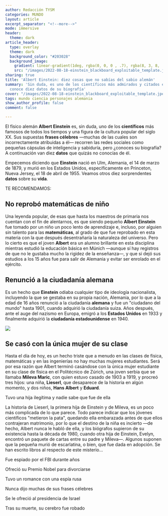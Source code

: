 ```yaml
---
author: Redacción TYSM
categories: MUNDO
layout: article
excerpt_separator: "<!--more-->"
mode: immersive
header:
  theme: dark
article_header:
  type: overlay
  theme: dark
  background_color: "#203028"
  background_image:
    gradient: linear-gradient(1deg, rgba(0, 0, 0 , .7), rgba(8, 3, 8, .9))
    src: "/images/2022-08-18-einstein_blackboard_exploitable_template.jpeg"
sharing: true
title: 'Albert Einstein: diez cosas que no sabías del sabio alemán'
summary: 'Sin duda, es uno de los científicos más admirados y citados en redes sociales:
  conoce diez datos de su biografía'
cover: "/images/2022-08-18-einstein_blackboard_exploitable_template.jpeg"
tags: mundo ciencia personajes alemania
show_author_profile: false
comment: false

---
```

El físico alemán **Albert Einstein** es, sin duda, uno de los **científicos** más famosos de todos los tiempos y una figura de la cultura popular del siglo XX. Sus supuestas **frases célebres** —muchas de las cuales son incorrectamente atribuidas a él— recorren las redes sociales como pequeñas cápsulas de inteligencia y sabiduría, pero ¿conoces su biografía? A continuación van diez **datos** que quizás no conocías de él.

Empecemos diciendo que **Einstein** nació en Ulm, Alemania, el 14 de marzo de 1879, y murió en los Estados Unidos, específicamente en Princeton, Nueva Jersey, el 18 de abril de 1955. Veamos otros diez sorprendentes **datos** sobre su **vida**.

TE RECOMENDAMOS:

## No reprobó matemáticas de niño

Una leyenda popular, de esas que hasta los maestros de primaria nos cuentan con el fin de alentarnos, es que siendo pequeño **Albert Einstein** fue tomado por un niño un poco lento de aprendizaje e, incluso, por alguien sin talento para las **matemáticas**, al grado de que fue reprobado en esta materia con la que después desentrañaría la naturaleza del universo. Pero lo cierto es que el joven **Albert** era un alumno brillante en esta disciplina mientras estudió la educación básica en Múnich —aunque sí hay registros de que no le gustaba mucho la rigidez de la enseñanza—, y que si dejó sus estudios a los 15 años fue para salir de Alemania y evitar ser enrolado en el ejército. 

## Renunció a la ciudadanía alemana

Es un hecho que **Einstein** odiaba cualquier tipo de ideología nacionalista, incluyendo la que se gestaba en su propia nación, Alemania, por lo que a la edad de 16 años renunció a la ciudadanía **alemana** y fue un "ciudadano del mundo" hasta 1901, cuando adquirió la ciudadanía suiza. Años después, ante el auge del nazismo en Europa, emigró a los **Estados Unidos** en 1933 y finalmente adquirió la **ciudadanía estadounidense** en 1940.

![](https://upload.wikimedia.org/wikipedia/commons/b/b2/Albert_Einstein_c1890s.jpg)

## Se casó con la única mujer de su clase

Hasta el día de hoy, es un hecho triste que a menudo en las clases de física, matemáticas y en las ingenierías no hay muchas mujeres estudiantes. Será por esa razón que Albert terminó casándose con la única mujer estudiante en su clase de física en el Politécnico de Zúrich, una joven serbia que se llamaba **Mileva Maric**, con quien estuvo casado de 1903 a 1919, y procreó tres hijos: una niña, **Lieserl**, que desaparece de la historia en algún momento, y dos niños, **Hans Albert** y **Eduard**.

Tuvo una hija ilegítima y nadie sabe que fue de ella

La historia de Lieserl, la primera hija de Einstein y de Mileva, es un poco más complicada de lo que parece. Todo parece indicar que los jóvenes científicos "metieron la pata", quedando ella embarazada antes de que ellos contrajeran matrimonio, por lo que el destino de la niña es incierto —de hecho, Albert nunca le habló de ella, y los biógrafos supieron de su existencia hasta la década de 1980, cuando otra hija de Einstein, Evelyn, encontró un paquete de cartas entre su padre y Mileva—. Algunos suponen que la pequeña murió de escarlatina, o bien, que fue dada en adopción. Se han escrito libros al respecto de este misterio…

Fue espiado por el FBI durante años

Ofreció su Premio Nobel para divorciarse

Tuvo un romance con una espía rusa

Nunca dijo muchas de sus frases célebres

Se le ofreció al presidencia de Israel

Tras su muerte, su cerebro fue robado